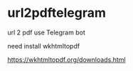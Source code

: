 # url2pdftelegram
url 2 pdf use Telegram bot

need install wkhtmltopdf

https://wkhtmltopdf.org/downloads.html
